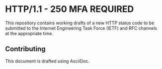# HTTP/1.1 - 250 MFA REQUIRED

This repository contains working drafts of a new HTTP status code to be submitted to the Internet Engineering Task Force (IETF) and RFC channels at the appropriate time.

## Contributing

This document is drafted using AsciiDoc. 


